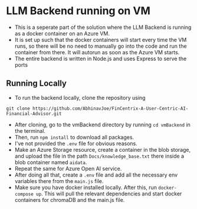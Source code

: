 # LLM Backend running on VM
- This is a seperate part of the solution where the LLM Backend is running as a docker container on an Azure VM. 
- It is set up such that the docker containers will start every time the VM runs, so there will be no need to manually go into the code and run the container from there. It will autorun as soon as the Azure VM starts.
- The entire backend is written in Node.js and uses Express to serve the ports

## Running Locally
- To run the backend locally, clone the repository using 
```
git clone https://github.com/AbhinavJoe/FinCentrix-A-User-Centric-AI-Financial-Advisor.git
```
- After cloning, go to the vmBackend directory by running `cd vmBackend` in the terminal.
- Then, run `npm install` to download all packages.
- I've not provided the `.env` file for obvious reasons.
- Make an Azure Storage resource, create a container in the blob storage, and upload the file in the path `Docs/knowledge_base.txt` there inside a blob container named `aidata`.
- Repeat the same for Azure Open AI service.
- After doing all that, create a `.env` file and add all the necessary env variables there from the `main.js` file.
- Make sure you have docker installed locally. After this, run `docker-compose up`. This will pull the relevant dependencies and start docker containers for chromaDB and the main.js file.

